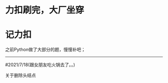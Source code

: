 # 力扣刷完，大厂坐穿
# 记力扣
之前Python做了大部分的题，慢慢补吧；

________________________________
#2021/7/18(跟女朋友吃火锅去了。。)

关于删除头结点
